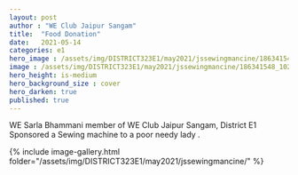 ```yaml
---
layout: post
author : "WE Club Jaipur Sangam"
title:  "Food Donation"
date:   2021-05-14
categories: e1
hero_image : /assets/img/DISTRICT323E1/may2021/jssewingmancine/186341548_10226042027228101_8843627656338734400_n.jpg
image : /assets/img/DISTRICT323E1/may2021/jssewingmancine/186341548_10226042027228101_8843627656338734400_n.jpg
hero_height: is-medium
hero_background_size : cover
hero_darken: true
published: true
---
```


WE Sarla Bhammani member of WE Club Jaipur Sangam, District E1 Sponsored a Sewing  machine to a poor needy lady .


{% include image-gallery.html folder="/assets/img/DISTRICT323E1/may2021/jssewingmancine/" %}